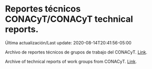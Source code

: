# Reportes técnicos CONACyT/CONACyT technical reports.

Última actualización/Last update: 2020-08-14T20:41:56-05:00

Archivo de reportes técnicos de grupos de trabajo del CONACyT. [Link](https://coronavirus.conacyt.mx/productos/index.html).

Archive of technical reports of work groups from CONACyT. [Link](https://coronavirus.conacyt.mx/productos/index.html).
